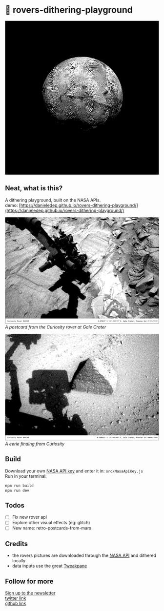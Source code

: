 # 🔴 rovers-dithering-playground

![cover](https://github.com/danieledep/rovers-dithering-playground/blob/main/assets/0-0.png)

## Neat, what is this?  
A dithering playground, built on the NASA APIs.  
demo: [https://danieledep.github.io/rovers-dithering-playground/](https://danieledep.github.io/rovers-dithering-playground/)  

![postcard demo 1](https://github.com/danieledep/rovers-dithering-playground/blob/main/assets/Curiosity-1331-558097.jpeg)
*A postcard from the Curiosity rover at Gale Crater*  

![postcard demo 2](https://github.com/danieledep/rovers-dithering-playground/blob/main/assets/Curiosity-46-31799.jpeg)
*A eerie finding from Curiosity*   

## Build  

Download your own [NASA API key](https://api.nasa.gov/) and enter it in:  `src/NasaApiKey.js`  
Run in your terminal:

```
npm run build      
npm run dev
```

## Todos
- [ ] Fix new rover api
- [ ] Explore other visual effects (eg: glitch)
- [ ] New name: retro-postcards-from-mars

## Credits

*   the rovers pictures are downloaded through the [NASA API](https://api.nasa.gov/#marsphotos) and dithered locally
*   data inputs use the great [Tweakpane](https://cocopon.github.io/tweakpane/)

## Follow for more  
[Sign up to the newsletter](https://tinyletter.com/danieledep)  
[twitter link](https://twitter.com/danieledep)  
[github link](https://github.com/danieledep)  

